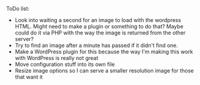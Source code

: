 ToDo list:

- Look into waiting a second for an image to load with the wordpress HTML.  Might need to make a plugin or something to do that?  Maybe could do it via PHP with the way the image is returned from the other server?
- Try to find an image after a minute has passed if it didn't find one.
- Make a WordPress plugin for this because the way I'm making this work with WordPress is really not great
- Move configuration stuff into its own file
- Resize image options so I can serve a smaller resolution image for those that want it
